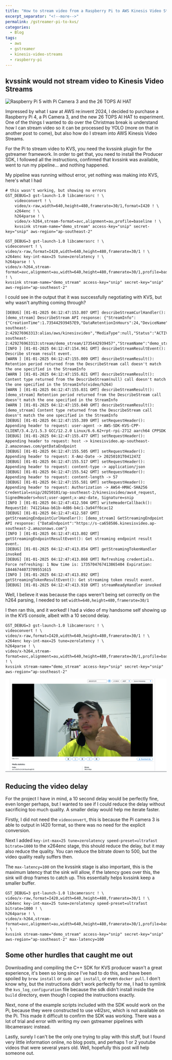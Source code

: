 ```yaml
---
title: "How to stream video from a Raspberry Pi to AWS Kinesis Video Streams using GStreamer"
excerpt_separator: "<!--more-->"
permalink: /gstreamer-pi-to-kvs/
categories:
  - Blog
tags:
  - aws
  - gstreamer
  - kinesis-video-streams
  - raspberry-pi
---
```


## kvssink would not stream video to Kinesis Video Streams

![Raspberry Pi 5 with Pi Camera 3 and the 26 TOPS AI HAT](/assets/post_images/2025/gstreamer-pi-to-kvs/pi5.jpg)


Impressed by what I saw at AWS re:invent 2024, I decided to purchase a Raspberry Pi 4, a Pi Camera 3, and the new 26 TOPS AI HAT to experiment. One of the things I wanted to do over the Christmas break is understand how I can stream video so it can be processed by YOLO (more on that in another post to come), but also how do I stream into AWS Kinesis Video Streams.

For the Pi to stream video to KVS, you need the kvssink plugin for the gstreamer framework. In order to get that, you need to install the Producer SDK, I followed all the instructions, confirmed that kvssink was available, went to run my pipeline... and nothing happened.

My pipeline was running without error, yet nothing was making into KVS, here's what I had

```
# this wasn't working, but showing no errors
GST_DEBUG=3 gst-launch-1.0 libcamerasrc ! \
    videoconvert ! \
    video/x-raw,width=640,height=480,framerate=30/1,format=I420 ! \
    x264enc ! \
    h264parse ! \
    video/x-h264,stream-format=avc,alignment=au,profile=baseline ! \
    kvssink stream-name="demo_stream" access-key="snip" secret-key="snip" aws-region="ap-southeast-2"
```

```
GST_DEBUG=3 gst-launch-1.0 libcamerasrc ! \
videoconvert ! \
video/x-raw,format=I420,width=640,height=480,framerate=30/1 ! \
x264enc key-int-max=25 tune=zerolatency ! \
h264parse ! \
video/x-h264,stream-format=avc,alignment=au,width=640,height=480,framerate=30/1,profile=baseline ! \
kvssink stream-name="demo_stream" access-key="snip" secret-key="snip" aws-region="ap-southeast-2"
```


I could see in the output that it was successfully negotiating with KVS, but why wasn't anything coming through?

```
[DEBUG] [01-01-2025 04:12:47:153.807 GMT] describeStreamCurlHandler(): [demo_stream] DescribeStream API response: {"StreamInfo":{"CreationTime":1.735442939457E9,"DataRetentionInHours":24,"DeviceName":null,"IngestionConfiguration":null,"KmsKeyId":"arn:aws:kms:ap-southeast-2:429276963313:alias/aws/kinesisvideo","MediaType":null,"Status":"ACTIVE","StreamARN":"arn:aws:kinesisvideo:ap-southeast-2:429276963313:stream/demo_stream/1735442939457","StreamName":"demo_stream","Version":"FhH7KJXkTQSLfXV123cU"}}
[INFO ] [01-01-2025 04:12:47:154.961 GMT] describeStreamResultEvent(): Describe stream result event.
[WARN ] [01-01-2025 04:12:47:155.009 GMT] describeStreamResult(): Retention period returned from the DescribeStream call doesn't match the one specified in the StreamInfo
[WARN ] [01-01-2025 04:12:47:155.021 GMT] describeStreamResult(): Content type returned from the DescribeStream(null) call doesn't match the one specified in the StreamInfo(video/h264)
[WARN ] [01-01-2025 04:12:47:155.031 GMT] describeStreamResult(): [demo_stream] Retention period returned from the DescribeStream call doesn't match the one specified in the StreamInfo
[WARN ] [01-01-2025 04:12:47:155.040 GMT] describeStreamResult(): [demo_stream] Content type returned from the DescribeStream call doesn't match the one specified in the StreamInfo
[DEBUG] [01-01-2025 04:12:47:155.389 GMT] setRequestHeader(): Appending header to request: user-agent -> AWS-SDK-KVS-CPP-CLIENT/3.4.2/1.5.3 GCC/12.2.0 Linux/6.6.62+rpt-rpi-2712 aarch64 CPPSDK
[DEBUG] [01-01-2025 04:12:47:155.477 GMT] setRequestHeader(): Appending header to request: host -> kinesisvideo.ap-southeast-2.amazonaws.com/getDataEndpoint
[DEBUG] [01-01-2025 04:12:47:155.505 GMT] setRequestHeader(): Appending header to request: X-Amz-Date -> 20250101T041247Z
[DEBUG] [01-01-2025 04:12:47:155.517 GMT] setRequestHeader(): Appending header to request: content-type -> application/json
[DEBUG] [01-01-2025 04:12:47:155.542 GMT] setRequestHeader(): Appending header to request: content-length -> 57
[DEBUG] [01-01-2025 04:12:47:155.581 GMT] setRequestHeader(): Appending header to request: Authorization -> AWS4-HMAC-SHA256 Credential=snip/20250101/ap-southeast-2/kinesisvideo/aws4_request, SignedHeaders=host;user-agent;x-amz-date, Signature=snip
[INFO ] [01-01-2025 04:12:47:412.504 GMT] writeHeaderCallback(): RequestId: 741214aa-b61b-4d86-b4c1-3a94ff6cac12
[DEBUG] [01-01-2025 04:12:47:412.587 GMT] getStreamingEndpointCurlHandler(): [demo_stream] GetStreamingEndpoint API response: {"DataEndpoint":"https://s-ca658586.kinesisvideo.ap-southeast-2.amazonaws.com"}
[INFO ] [01-01-2025 04:12:47:413.802 GMT] getStreamingEndpointResultEvent(): Get streaming endpoint result event.
[DEBUG] [01-01-2025 04:12:47:413.854 GMT] getStreamingTokenHandler invoked
[DEBUG] [01-01-2025 04:12:47:413.868 GMT] Refreshing credentials. Force refreshing: 1 Now time is: 1735704767413865404 Expiration: 18446744073709551615
[INFO ] [01-01-2025 04:12:47:413.892 GMT] getStreamingTokenResultEvent(): Get streaming token result event.
[DEBUG] [01-01-2025 04:12:47:413.910 GMT] streamReadyHandler invoked
```

Well, I believe it was because the caps weren't being set correctly on the h264 parsing, I needed to set `width=640,height=480,framerate=30/1`

I then ran this, and it worked! I had a video of my handsome self showing up in the KVS console, albeit with a 10 second delay.

```
GST_DEBUG=3 gst-launch-1.0 libcamerasrc ! \
videoconvert ! \
video/x-raw,format=I420,width=640,height=480,framerate=30/1 ! \
x264enc key-int-max=25 tune=zerolatency ! \
h264parse ! \
video/x-h264,stream-format=avc,alignment=au,width=640,height=480,framerate=30/1,profile=baseline ! \
kvssink stream-name="demo_stream" access-key="snip" secret-key="snip" aws-region="ap-southeast-2"
```

![Kinesis Video Streams sample Media Playback](/assets/post_images/2025/gstreamer-pi-to-kvs/kvs-media-playback.png)


## Reducing the video delay
For the project I have in mind, a 10 second delay would be perfectly fine, even longer perhaps, but I wanted to see if I could reduce the delay without sacrificing too much quality. A smaller delay would help me iterate faster.

Firstly, I did not need the `videoconvert`, this is because the Pi camera 3 is able to output in I420 format, so there was no need for the explicit conversion.

Next I added `key-int-max=25 tune=zerolatency speed-preset=ultrafast bitrate=1000` to the x264enc stage, this should reduce the delay, but it may also reduce the quality. You can reduce the bitrate down to 500, but the video quality really suffers then.

The `max-latency=100` on the kvssink stage is also important, this is the maximum latency that the sink will allow, if the latency goes over this, the sink will drop frames to catch up. This essentially helps kvssink keep a smaller buffer.
```
GST_DEBUG=3 gst-launch-1.0 libcamerasrc ! \
video/x-raw,format=I420,width=640,height=480,framerate=30/1 ! \
x264enc key-int-max=25 tune=zerolatency speed-preset=ultrafast bitrate=1000 ! \
h264parse ! \
video/x-h264,stream-format=avc,alignment=au,width=640,height=480,framerate=30/1,profile=baseline ! \
kvssink stream-name="demo_stream" access-key="snip" secret-key="snip" aws-region="ap-southeast-2" max-latency=100
```

## Some other hurdles that caught me out
Downloading and compiling the C++ SDK for KVS producer wasn't a great experience, it's been so long since I've had to do this, and have been spoiled by `brew install` or `sudo apt install`, or even `docker pull`. I don't know why, but the instructions didn't work perfectly for me, I had to symlink the `kvs_log_configuration` file because the sdk didn't install inside the `build` directory, even though I copied the instructions exactly.

Next, none of the example scripts included with the SDK would work on the Pi, because they were constructed to use v4l2src, which is not available on the Pi. This made it difficult to confirm the SDK was working. There was a lot of trial and error with writing my own gstreamer pipelines with libcamerasrc instead.

Lastly, surely I can't be the only one trying to play with this stuff, but I found very little information online, no blog posts, and perhaps 1 or 2 youtube videos that were several years old. Well, hopefully this post will help someone out.
